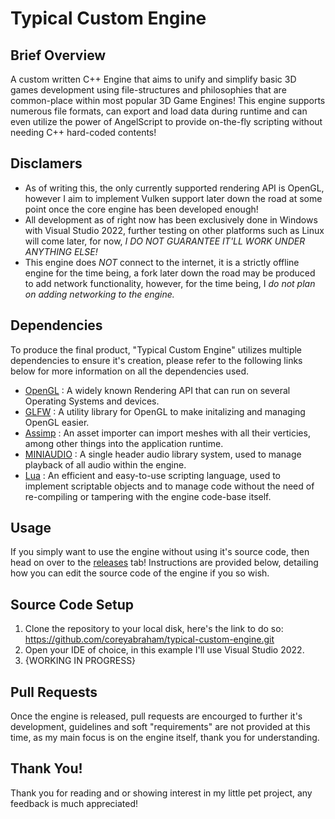 # Typical Custom Engine
## Brief Overview
A custom written C++ Engine that aims to unify and simplify basic 3D games development using file-structures and philosophies that are common-place within most popular 3D Game Engines!
This engine supports numerous file formats, can export and load data during runtime and can even utilize the power of AngelScript to provide on-the-fly scripting without needing C++ hard-coded contents!

## Disclamers
- As of writing this, the only currently supported rendering API is OpenGL, however I aim to implement Vulken support later down the road at some point once the core engine has been developed enough!
- All development as of right now has been exclusively done in Windows with Visual Studio 2022, further testing on other platforms such as Linux will come later, for now, _I DO NOT GUARANTEE IT'LL WORK UNDER ANYTHING ELSE!_
- This engine does _NOT_ connect to the internet, it is a strictly offline engine for the time being, a fork later down the road may be produced to add network functionality, however, for the time being, I _do not plan on adding networking to the engine._

## Dependencies
To produce the final product, "Typical Custom Engine" utilizes multiple dependencies to ensure it's creation, please refer to the following links below for more information on all the dependencies used.

- [OpenGL](https://www.opengl.org/) : A widely known Rendering API that can run on several Operating Systems and devices.
- [GLFW](https://www.glfw.org/) : A utility library for OpenGL to make initalizing and managing OpenGL easier.
- [Assimp](https://assimp.org/) : An asset importer can import meshes with all their verticies, among other things into the application runtime.
- [MINIAUDIO](https://miniaud.io/index.html) : A single header audio library system, used to manage playback of all audio within the engine.
- [Lua](https://www.lua.org/) : An efficient and easy-to-use scripting language, used to implement scriptable objects and to manage code without the need of re-compiling or tampering with the engine code-base itself.

## Usage
If you simply want to use the engine without using it's source code, then head on over to the [releases](https://github.com/coreyabraham/typical-custom-engine/releases) tab!
Instructions are provided below, detailing how you can edit the source code of the engine if you so wish.

## Source Code Setup
1. Clone the repository to your local disk, here's the link to do so: https://github.com/coreyabraham/typical-custom-engine.git
2. Open your IDE of choice, in this example I'll use Visual Studio 2022.
3. {WORKING IN PROGRESS}

## Pull Requests
Once the engine is released, pull requests are encourged to further it's development, guidelines and soft "requirements" are not provided at this time, as my main focus is on the engine itself, thank you for understanding.

## Thank You!
Thank you for reading and or showing interest in my little pet project, any feedback is much appreciated!
